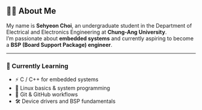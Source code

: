 ## 👨‍💻 About Me  

My name is **Sehyeon Choi**, an undergraduate student in the Department of Electrical and Electronics Engineering at **Chung-Ang University**.  
I’m passionate about **embedded systems** and currently aspiring to become a **BSP (Board Support Package) engineer**.  

---

### 🌱 Currently Learning  
- ⚡ C / C++ for embedded systems  
- 🐧 Linux basics & system programming  
- 🔧 Git & GitHub workflows  
- 🛠️ Device drivers and BSP fundamentals  
